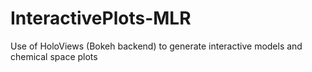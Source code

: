 # InteractivePlots-MLR
Use of HoloViews (Bokeh backend) to generate interactive models and chemical space plots
